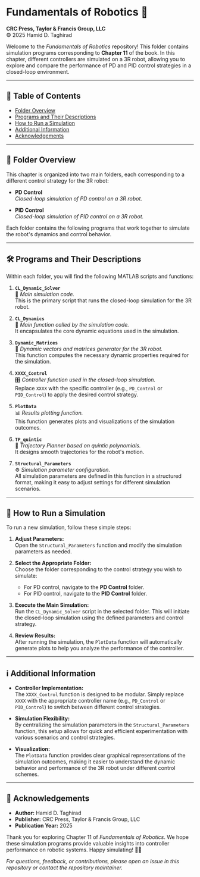 # Fundamentals of Robotics 🤖

**CRC Press, Taylor & Francis Group, LLC**  
© 2025 Hamid D. Taghirad

Welcome to the *Fundamentals of Robotics* repository! This folder contains simulation programs corresponding to **Chapter 11** of the book. In this chapter, different controllers are simulated on a 3R robot, allowing you to explore and compare the performance of PD and PID control strategies in a closed-loop environment.

---

## 📑 Table of Contents

- [Folder Overview](#folder-overview)
- [Programs and Their Descriptions](#programs-and-their-descriptions)
- [How to Run a Simulation](#how-to-run-a-simulation)
- [Additional Information](#additional-information)
- [Acknowledgements](#acknowledgements)

---

## 📂 Folder Overview

This chapter is organized into two main folders, each corresponding to a different control strategy for the 3R robot:

- **PD Control**  
  *Closed-loop simulation of PD control on a 3R robot.*

- **PID Control**  
  *Closed-loop simulation of PID control on a 3R robot.*

Each folder contains the following programs that work together to simulate the robot's dynamics and control behavior.

---

## 🛠️ Programs and Their Descriptions

Within each folder, you will find the following MATLAB scripts and functions:

1. **`CL_Dynamic_Solver`**  
   🧩 *Main simulation code.*  
   This is the primary script that runs the closed-loop simulation for the 3R robot.

2. **`CL_Dynamics`**  
   🔧 *Main function called by the simulation code.*  
   It encapsulates the core dynamic equations used in the simulation.

3. **`Dynamic_Matrices`**  
   📐 *Dynamic vectors and matrices generator for the 3R robot.*  
   This function computes the necessary dynamic properties required for the simulation.

4. **`XXXX_Control`**  
   🎛️ *Controller function used in the closed-loop simulation.*  
   Replace `XXXX` with the specific controller (e.g., `PD_Control` or `PID_Control`) to apply the desired control strategy.

5. **`PlotData`**  
   📊 *Results plotting function.*  
   This function generates plots and visualizations of the simulation outcomes.

6. **`TP_quintic`**  
   🚀 *Trajectory Planner based on quintic polynomials.*  
   It designs smooth trajectories for the robot's motion.

7. **`Structural_Parameters`**  
   ⚙️ *Simulation parameter configuration.*  
   All simulation parameters are defined in this function in a structured format, making it easy to adjust settings for different simulation scenarios.

---

## 🚀 How to Run a Simulation

To run a new simulation, follow these simple steps:

1. **Adjust Parameters:**  
   Open the `Structural_Parameters` function and modify the simulation parameters as needed.

2. **Select the Appropriate Folder:**  
   Choose the folder corresponding to the control strategy you wish to simulate:
   - For PD control, navigate to the **PD Control** folder.
   - For PID control, navigate to the **PID Control** folder.

3. **Execute the Main Simulation:**  
   Run the `CL_Dynamic_Solver` script in the selected folder. This will initiate the closed-loop simulation using the defined parameters and control strategy.

4. **Review Results:**  
   After running the simulation, the `PlotData` function will automatically generate plots to help you analyze the performance of the controller.

---

## ℹ️ Additional Information

- **Controller Implementation:**  
  The `XXXX_Control` function is designed to be modular. Simply replace `XXXX` with the appropriate controller name (e.g., `PD_Control` or `PID_Control`) to switch between different control strategies.

- **Simulation Flexibility:**  
  By centralizing the simulation parameters in the `Structural_Parameters` function, this setup allows for quick and efficient experimentation with various scenarios and control strategies.

- **Visualization:**  
  The `PlotData` function provides clear graphical representations of the simulation outcomes, making it easier to understand the dynamic behavior and performance of the 3R robot under different control schemes.

---

## 🙏 Acknowledgements

- **Author:** Hamid D. Taghirad  
- **Publisher:** CRC Press, Taylor & Francis Group, LLC  
- **Publication Year:** 2025

Thank you for exploring Chapter 11 of *Fundamentals of Robotics*. We hope these simulation programs provide valuable insights into controller performance on robotic systems. Happy simulating! 🤖✨

*For questions, feedback, or contributions, please open an issue in this repository or contact the repository maintainer.*
